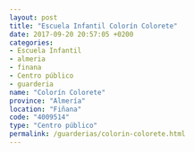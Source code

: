 ```yaml
---
layout: post
title: "Escuela Infantil Colorín Colorete"
date: 2017-09-20 20:57:05 +0200
categories:
- Escuela Infantil
- almeria
- finana
- Centro público
- guarderia
name: "Colorín Colorete"
province: "Almería"
location: "Fiñana"
code: "4009514"
type: "Centro público"
permalink: /guarderias/colorin-colorete.html
---
```

